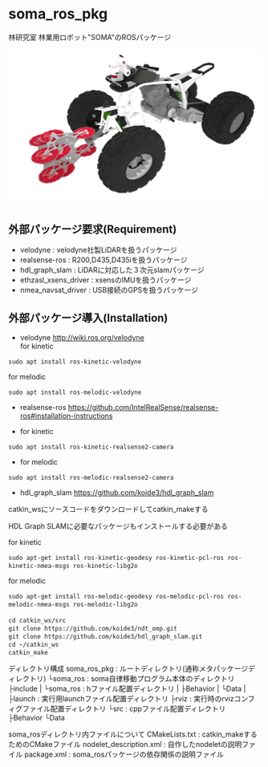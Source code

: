 # soma_ros_pkg
林研究室 林業用ロボット"SOMA"のROSパッケージ

![SOMA 3D Model](soma_ros/images/ATV_3D_Model.png "SOMA")

## 外部パッケージ要求(Requirement)
* velodyne	: velodyne社製LiDARを扱うパッケージ
* realsense-ros : R200,D435,D435iを扱うパッケージ
* hdl_graph_slam	: LiDARに対応した３次元slamパッケージ
* ethzasl_xsens_driver	: xsensのIMUを扱うパッケージ
* nmea_navsat_driver	: USB接続のGPSを扱うパッケージ

## 外部パッケージ導入(Installation)
* velodyne
http://wiki.ros.org/velodyne  
for kinetic  
```
sudo apt install ros-kinetic-velodyne
```
for melodic  
```
sudo apt install ros-melodic-velodyne
```

* realsense-ros
https://github.com/IntelRealSense/realsense-ros#installation-instructions  

* for kinetic
```
sudo apt install ros-kinetic-realsense2-camera
```
* for melodic  
```
sudo apt install ros-melodic-realsense2-camera
```

* hdl_graph_slam
https://github.com/koide3/hdl_graph_slam

catkin_wsにソースコードをダウンロードしてcatkin_makeする

HDL Graph SLAMに必要なパッケージもインストールする必要がある

for kinetic
```
sudo apt-get install ros-kinetic-geodesy ros-kinetic-pcl-ros ros-kinetic-nmea-msgs ros-kinetic-libg2o
```
for melodic
```
sudo apt-get install ros-melodic-geodesy ros-melodic-pcl-ros ros-melodic-nmea-msgs ros-melodic-libg2o

cd catkin_ws/src
git clone https://github.com/koide3/ndt_omp.git
git clone https://github.com/koide3/hdl_graph_slam.git
cd ~/catkin_ws
catkin_make
```

ディレクトリ構成
soma_ros_pkg : ルートディレクトリ(通称メタパッケージディレクトリ)
└soma_ros : soma自律移動プログラム本体のディレクトリ
	├include
	|  └soma_ros : hファイル配置ディレクトリ
	|     ├Behavior
	|	    └Data
  |
	├launch : 実行用launchファイル配置ディレクトリ
	├rviz : 実行時のrvizコンフィグファイル配置ディレクトリ
	└src : cppファイル配置ディレクトリ
		├Behavior
		└Data

soma_rosディレクトリ内ファイルについて
 CMakeLists.txt : catkin_makeするためのCMakeファイル
 nodelet_description.xml : 自作したnodeletの説明ファイル
 package.xml : soma_rosパッケージの依存関係の説明ファイル

